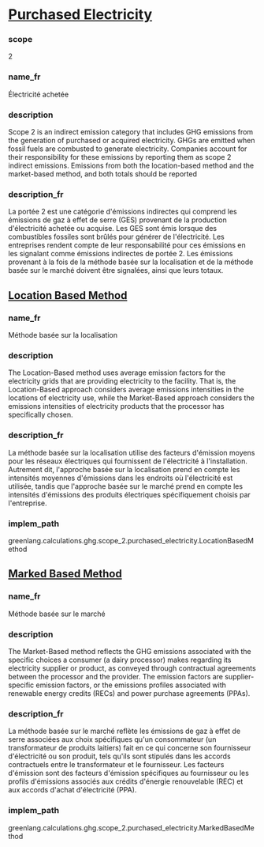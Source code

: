 # [Purchased Electricity](#purchased-electricity)

### scope

2

### name_fr

Électricité achetée

### description

Scope 2 is an indirect emission category that includes GHG emissions from the generation of purchased or acquired electricity. GHGs are emitted when fossil fuels are combusted to generate electricity. Companies account for their responsibility for these emissions by reporting them as scope 2 indirect emissions. Emissions from both the location-based method and the market-based method, and both totals should be reported

### description_fr

La portée 2 est une catégorie d'émissions indirectes qui comprend les émissions de gaz à effet de serre (GES) provenant de la production d'électricité achetée ou acquise. Les GES sont émis lorsque des combustibles fossiles sont brûlés pour générer de l'électricité. Les entreprises rendent compte de leur responsabilité pour ces émissions en les signalant comme émissions indirectes de portée 2. Les émissions provenant à la fois de la méthode basée sur la localisation et de la méthode basée sur le marché doivent être signalées, ainsi que leurs totaux.

## [Location Based Method](#location-based-method)

### name_fr

Méthode basée sur la localisation

### description

The Location-Based method uses average emission factors for the electricity grids that are providing electricity to the facility. That is, the Location-Based approach considers average emissions intensities in the locations of electricity use, while the Market-Based approach considers the emissions intensities of electricity products that the processor has specifically chosen.

### description_fr

La méthode basée sur la localisation utilise des facteurs d'émission moyens pour les réseaux électriques qui fournissent de l'électricité à l'installation. Autrement dit, l'approche basée sur la localisation prend en compte les intensités moyennes d'émissions dans les endroits où l'électricité est utilisée, tandis que l'approche basée sur le marché prend en compte les intensités d'émissions des produits électriques spécifiquement choisis par l'entreprise.

### implem_path

greenlang.calculations.ghg.scope_2.purchased_electricity.LocationBasedMethod

## [Marked Based Method](#marked-based-method)

### name_fr

Méthode basée sur le marché

### description

The Market-Based method reflects the GHG emissions associated with the specific choices a consumer (a dairy processor) makes regarding its electricity supplier or product, as conveyed through contractual agreements between the processor and the provider. The emission factors are supplier-specific emission factors, or the emissions profiles associated with renewable energy credits (RECs) and power purchase agreements (PPAs).

### description_fr

La méthode basée sur le marché reflète les émissions de gaz à effet de serre associées aux choix spécifiques qu'un consommateur (un transformateur de produits laitiers) fait en ce qui concerne son fournisseur d'électricité ou son produit, tels qu'ils sont stipulés dans les accords contractuels entre le transformateur et le fournisseur. Les facteurs d'émission sont des facteurs d'émission spécifiques au fournisseur ou les profils d'émissions associés aux crédits d'énergie renouvelable (REC) et aux accords d'achat d'électricité (PPA).

### implem_path

greenlang.calculations.ghg.scope_2.purchased_electricity.MarkedBasedMethod